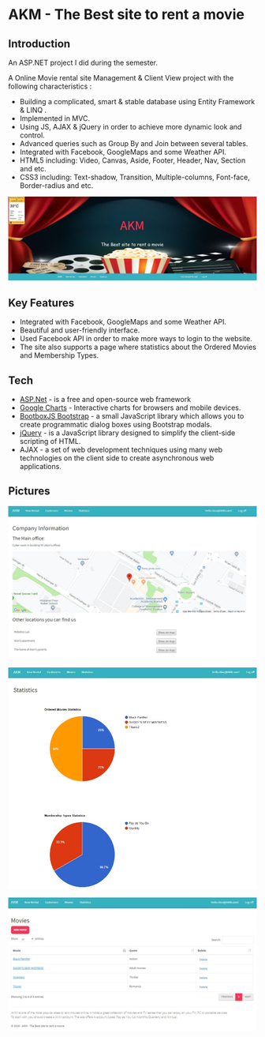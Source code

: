 # AKM -  The Best site to rent a movie

## Introduction
An ASP.NET project I did during the semester.

A Online Movie rental site Management & Client View project with the following characteristics :
- Building a complicated, smart & stable database using Entity Framework & LINQ .
- Implemented in MVC.
- Using JS, AJAX & jQuery in order to achieve more dynamic look and control.
- Advanced queries such as Group By and Join between several tables.
- Integrated with Facebook, GoogleMaps and some Weather API.
- HTML5 including: Video, Canvas, Aside, Footer, Header, Nav, Section and etc.
- CSS3 including: Text-shadow, Transition, Multiple-columns, Font-face, Border-radius and etc.


![Presentation Project](/AKM/images/AKM-header.jpg)

## Key Features

  - Integrated with Facebook, GoogleMaps and some Weather API.
  - Beautiful and user-friendly interface.
  - Used Facebook API in order to make more ways to login to the website.
  - The site also supports a page where statistics about the Ordered Movies and Membership Types.

## Tech

* [ASP.Net](https://dotnet.microsoft.com/learn/aspnet/what-is-aspnet) - is a free and open-source web framework
* [Google Charts](https://developers.google.com/chart/) - Interactive charts for browsers and mobile devices.
* [BootboxJS Bootstrap](http://bootboxjs.com/) - a small JavaScript library which allows you to create programmatic dialog boxes using Bootstrap modals.
* [jQuery](http://jquery.com) - is a JavaScript library designed to simplify the client-side scripting of HTML.
* AJAX - a set of web development techniques using many web technologies on the client side to create asynchronous web applications.

## Pictures

![Company Information](/AKM/images/AKM-Contact.jpg)

![Statistics](/AKM/images/AKM-Statistics.jpg)

![Movies page](/AKM/images/AKM-MoviesTable.jpg)
